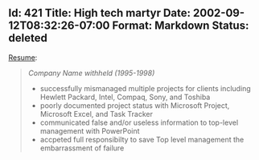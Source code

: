 Id: 421
Title: High tech martyr
Date: 2002-09-12T08:32:26-07:00
Format: Markdown
Status: deleted
--------------
[Resume](http://www.craigslist.org/best/2471353.html):

> *Company Name withheld (1995-1998)*
>
> -   successfully mismanaged multiple projects for clients including
>     Hewlett Packard, Intel, Compaq, Sony, and Toshiba
> -   poorly documented project status with Microsoft Project, Microsoft
>     Excel, and Task Tracker
> -   communicated false and/or useless information to top-level
>     management with PowerPoint
> -   accpeted full responsibilty to save Top level management the
>     embarrassment of failure

